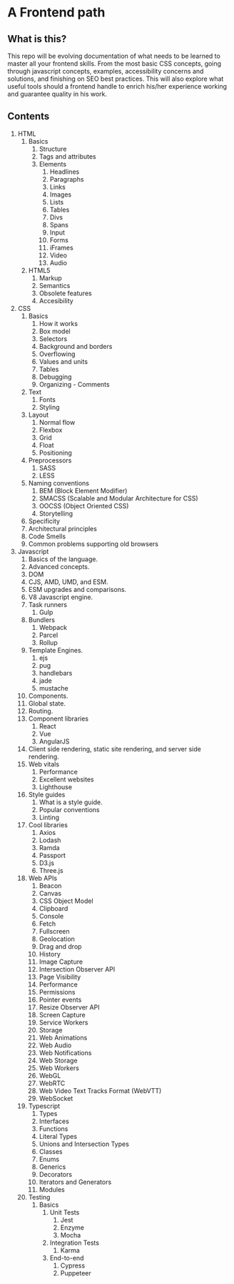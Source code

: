 # A Frontend path

## What is this?

This repo will be evolving documentation of what needs to be learned to master all your frontend skills. From the most basic CSS concepts, going through javascript concepts, examples, accessibility concerns and solutions, and finishing on SEO best practices. This will also explore what useful tools should a frontend handle to enrich his/her experience working and guarantee quality in his work.


## Contents

1. HTML
   1. Basics
      1. Structure
      2. Tags and attributes
      3. Elements
         1. Headlines
         2. Paragraphs
         3. Links
         4. Images
         5. Lists
         6. Tables
         7. Divs
         8. Spans
         9. Input
         10. Forms
         11. iFrames
         12. Video
         13. Audio
   2. HTML5
      1. Markup
      2. Semantics
      3. Obsolete features
      4. Accesibility
2. CSS
   1. Basics
      1. How it works
      2. Box model
      3. Selectors
      4. Background and borders
      5. Overflowing
      6. Values and units
      7. Tables
      8. Debugging
      9. Organizing - Comments
   2. Text
      1. Fonts
      2. Styling
   3. Layout
      1. Normal flow
      2. Flexbox
      3. Grid
      4. Float
      5. Positioning
   4. Preprocessors
      1. SASS
      2. LESS
   5. Naming conventions
      1. BEM (Block Element Modifier)
      2. SMACSS (Scalable and Modular Architecture for CSS)
      3. OOCSS (Object Oriented CSS)
      4. Storytelling
   6. Specificity
   7. Architectural principles
   8. Code Smells
   9. Common problems supporting old browsers
3. Javascript
   1. Basics of the language.
   2. Advanced concepts.
   3. DOM
   4. CJS, AMD, UMD, and ESM.
   5. ESM upgrades and comparisons.
   6. V8 Javascript engine.
   7. Task runners
      1. Gulp
   8. Bundlers
      1. Webpack
      2. Parcel
      3. Rollup
   9. Template Engines.
      1. ejs
      2. pug
      3. handlebars
      4. jade
      5. mustache
   10. Components.
   11. Global state.
   12. Routing.
   13. Component libraries
       1. React
       2. Vue
       3. AngularJS
   14. Client side rendering, static site rendering, and server side rendering.
   15. Web vitals
       1. Performance
       2. Excellent websites
       3. Lighthouse
   16. Style guides
       1. What is a style guide.
       2. Popular conventions
       3. Linting
   17. Cool libraries
       1. Axios
       2. Lodash
       3. Ramda
       4. Passport
       5. D3.js
       6. Three.js
   18. Web APIs
       1. Beacon
       2. Canvas
       3. CSS Object Model
       4. Clipboard
       5. Console
       6. Fetch
       7. Fullscreen
       8. Geolocation
       9. Drag and drop
       10. History
       11. Image Capture
       12. Intersection Observer API
       13. Page Visibility
       14. Performance
       15. Permissions
       16. Pointer events
       17. Resize Observer API
       18. Screen Capture
       19. Service Workers
       20. Storage
       21. Web Animations
       22. Web Audio
       23. Web Notifications
       24. Web Storage
       25. Web Workers
       26. WebGL
       27. WebRTC
       28. Web Video Text Tracks Format (WebVTT)
       29. WebSocket
   19. Typescript
       1. Types
       2. Interfaces
       3. Functions
       4. Literal Types
       5. Unions and Intersection Types
       6. Classes
       7. Enums
       8. Generics
       9. Decorators
       10. Iterators and Generators
       11. Modules
   20. Testing
       1. Basics
          1. Unit Tests
             1. Jest
             2. Enzyme
             3. Mocha
          2. Integration Tests
             1. Karma
          3. End-to-end
             1. Cypress
             2. Puppeteer
